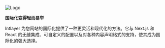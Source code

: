 ![Logo](https://github.com/aymericzip/intlayer/blob/main/docs/zh/packages/@intlayer/design-system/src/components/Logo/logo_with_text_no_frame.svg)

**国际化变得轻而易举**

Intlayer 为您网站的国际化提供了一种更灵活和现代化的方法。它与 Next.js 和 React 的无缝集成、可自定义的配置以及对各种内容声明格式的支持，使其成为国际化的强大选择。
